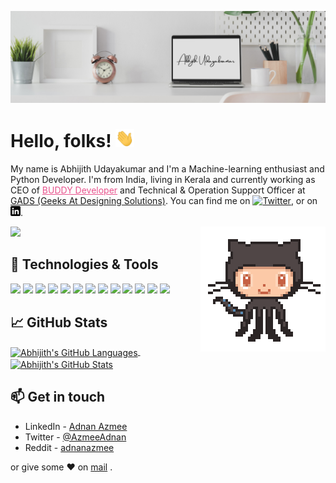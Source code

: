 <!-- More info, tips and tricks for making GitHub Profile README can be found in my article at https://towardsdatascience.com/build-a-stunning-readme-for-your-github-profile-9b80434fe5d7 -->

[![Header](https://raw.githubusercontent.com/Abhijith14/Abhijith14/master/readme_header.png "Header")](https://martinheinz.dev/)

# Hello, folks! <img src="https://raw.githubusercontent.com/Abhijith14/Abhijith14/master/wave.gif" width="30px">

My name is Abhijith Udayakumar and I'm a Machine-learning enthusiast and Python Developer. I'm from India, living in Kerala and currently working as CEO of <a href="https://www.createwithbuddy.tech" style="color : #E9538D;" target="_blank" rel="noopener noreferrer">BUDDY Developer</a>
 and Technical & Operation Support Officer at <a href="https://www.gadssolutions.in/" target="_blank" rel="noopener noreferrer">GADS (Geeks At Designing Solutions)</a>. You can find me on [![Twitter][1.2]][1],  or on [![LinkedIn][3.2]][3].

 <img align="right" alt="GIF" src="https://github.com/Abhijith14/Abhijith14/blob/master/git.gif?raw=true" />

![](http://estruyf-github.azurewebsites.net/api/VisitorHit?user=Abhijith14&repo=Abhijith14&countColorcountColor&countColor=#00008b)

<!-- ## &#x270d; Blog & Writing

Apart from coding, I also maintain a blog - you can find my articles on my website at [martinheinz.dev](https://martinheinz.dev/) as well as on [Medium](https://medium.com/@martin.heinz) and [DEV.to](https://dev.to/martinheinz). -->

## 🔧 Technologies & Tools
![](https://img.shields.io/badge/OS-Linux-informational?style=flat&logo=linux&logoColor=white&color=2bbc8a)
![](https://img.shields.io/badge/Editor-IntelliJ_IDEA-informational?style=flat&logo=intellij-idea&logoColor=white&color=2bbc8a)
![](https://img.shields.io/badge/Code-Python-informational?style=flat&logo=python&logoColor=white&color=2bbc8a)
![](https://img.shields.io/badge/Code-JavaScript-informational?style=flat&logo=javascript&logoColor=white&color=2bbc8a)
![](https://img.shields.io/badge/Code-Golang-informational?style=flat&logo=go&logoColor=white&color=2bbc8a)
![](https://img.shields.io/badge/Code-Make-informational?style=flat&logo=cmake&logoColor=white&color=2bbc8a)
![](https://img.shields.io/badge/Code-Vue-informational?style=flat&logo=vue.js&logoColor=white&color=2bbc8a)
![](https://img.shields.io/badge/Shell-Bash-informational?style=flat&logo=gnu-bash&logoColor=white&color=2bbc8a)
![](https://img.shields.io/badge/Tools-PostgreSQL-informational?style=flat&logo=postgresql&logoColor=white&color=2bbc8a)
![](https://img.shields.io/badge/Tools-Docker-informational?style=flat&logo=docker&logoColor=white&color=2bbc8a)
![](https://img.shields.io/badge/Tools-Kubernetes-informational?style=flat&logo=kubernetes&logoColor=white&color=2bbc8a)
![](https://img.shields.io/badge/Tools-Red_Hat_OpenShift-informational?style=flat&logo=red-hat-open-shift&logoColor=white&color=2bbc8a)
![](https://img.shields.io/badge/Cloud-Digital_Ocean-informational?style=flat&logo=digitalocean&logoColor=white&color=2bbc8a)

<!-- ## &#x1f4c8; Stats

<a href="https://github.com/Abhijith14/Abhijith14">
  <img align="center" src="https://github-readme-streak-stats.herokuapp.com/?user=Abhijith14&theme=algolia" alt="Abhijith's GitHub Languages"/>
</a>&nbsp;&nbsp;
<a href="https://github.com/Abhijith14/Abhijith14">
  <img align="center" src="https://github-profile-trophy.vercel.app/?username=Abhijith14&title=Commit,Stars,Repositories,PullRequest,Followers&theme=darkhub" alt="Abhijith's GitHub Stats" />
</a>
-->



## &#x1f4c8; GitHub Stats

<a href="https://github.com/Abhijith14/Abhijith14">
  <img align="center" src="https://github-readme-stats.vercel.app/api/top-langs/?username=Abhijith14&theme=radical" alt="Abhijith's GitHub Languages"/>
</a>&nbsp;&nbsp;
<a href="https://github.com/Abhijith14/Abhijith14">
  <img align="center" src="https://github-readme-stats.vercel.app/api?username=Abhijith14&show_icons=true&line_height=27&count_private=true&theme=radical" alt="Abhijith's GitHub Stats" />
</a>


<!-- <a href="https://github.com/MartinHeinz/python-project-blueprint">
  <img align="center" src="https://github-readme-stats.vercel.app/api/pin/?username=MartinHeinz&repo=python-project-blueprint&title_color=ffffff&text_color=c9cacc&icon_color=2bbc8a&bg_color=1d1f21" />
</a>


<a href="https://github.com/MartinHeinz/go-project-blueprint">
  <img align="center" src="https://github-readme-stats.vercel.app/api/pin/?username=MartinHeinz&repo=go-project-blueprint&title_color=ffffff&text_color=c9cacc&icon_color=2bbc8a&bg_color=1d1f21" />
</a>  -->   


## 📫 Get in touch
- LinkedIn - [Adnan Azmee](https://in.linkedin.com/in/adnanazmee)
- Twitter - [@AzmeeAdnan](https://twitter.com/AzmeeAdnan)
- Reddit - [adnanazmee](https://reddit.com/user/adnanazmee)

 or give some ♥ on [mail](mailto:adnanazmee@gmail.com) .



<!-- links to social media icons -->

<!-- icons with padding -->

[1.1]: http://i.imgur.com/tXSoThF.png (twitter icon with padding)
[2.1]: http://i.imgur.com/0o48UoR.png (github icon with padding)

<!-- icons without padding -->

[1.2]: http://i.imgur.com/wWzX9uB.png (twitter icon without padding)
[2.2]: http://i.imgur.com/9I6NRUm.png (github icon without padding)
[3.2]: https://raw.githubusercontent.com/Abhijith14/Abhijith14/master/linkedin-3-16.png (LinkedIn icon without padding)


<!-- links to your social media accounts -->

[1]: https://twitter.com/AbhijithUdayak1
[2]: https://github.com/Abhijith14
[3]: https://www.linkedin.com/in/abhijith-udayakumar-6372b91a3/


<!-- Resources -->
<!-- Icons: https://simpleicons.org/ -->
<!-- GitHub Stats: https://github.com/anuraghazra/github-readme-stats -->
<!-- Emojis: https://emojipedia.org/emoji/ -->
<!-- HTML Emojis: https://www.fileformat.info/index.htm -->
<!-- Shields: https://shields.io/ -->
<!-- Awesome GitHub Profile README: https://github.com/abhisheknaiidu/awesome-github-profile-readme -->
